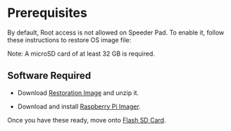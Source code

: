 # Prerequisites

By default, Root access is not allowed on Speeder Pad. To enable it, follow these instructions to restore OS image file:

Note: A microSD card of at least 32 GB is required.


## Software Required

- Download [Restoration Image](https://drive.google.com/file/d/1AK9RU-RRE33f7k3TYQ_7vIOV8tARfyd0/view?usp=sharing) and unzip it.

- Download and install [Raspberry Pi Imager](https://www.raspberrypi.com/software/).

Once you have these ready, move onto [Flash SD Card](flash-sd-card.md).